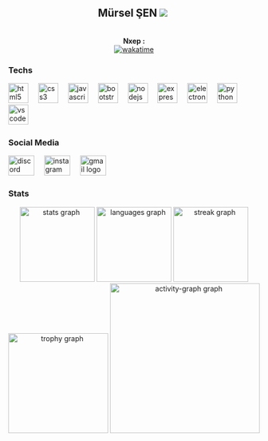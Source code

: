 
<h2 align="center">Mürsel ŞEN <img src="https://visitor-badge.laobi.icu/badge?page_id=murselsen.murselsen&" /> <img class="all-time-badge tip" title="" src="[/badge/user/602e419d-f1c9-4979-ac85-a3da5d93f7e7.svg](https://wakatime.com/badge/user/602e419d-f1c9-4979-ac85-a3da5d93f7e7.svg)" data-original-title="Total time coded since Jun 7 2023"></h2> 
<div align="center">
 
 <br/>
 <b>Nxep :</b> <br/> <a href="https://wakatime.com/badge/user/602e419d-f1c9-4979-ac85-a3da5d93f7e7/project/420141e0-5a99-479a-afa8-54ae968a5a57"><img src="https://wakatime.com/badge/user/602e419d-f1c9-4979-ac85-a3da5d93f7e7/project/420141e0-5a99-479a-afa8-54ae968a5a57.svg" alt="wakatime"></a>
</div>
<div>
<h3 align="left">Techs</h3>
<div align="left">

<img src="https://cdn.jsdelivr.net/gh/devicons/devicon/icons/html5/html5-original.svg" alt="html5 logo" height="40"/>
<img width="12"/>

<img src="https://cdn.jsdelivr.net/gh/devicons/devicon/icons/css3/css3-original.svg" alt="css3 logo" height="40"/>
<img width="12"/>

<img src="https://cdn.simpleicons.org/javascript/F7DF1E" alt="javascript logo" height="40"/>
<img width="12"/>

<img src="https://cdn.jsdelivr.net/gh/devicons/devicon/icons/bootstrap/bootstrap-original.svg" alt="bootstrap logo" height="40"/>
<img width="12"/>

<img src="https://cdn.simpleicons.org/nodedotjs/339933" alt="nodejs logo" height="40"/>
<img width="12"/>

<img src="https://cdn.simpleicons.org/express/000000" alt="express logo" height="40"/>
<img width="12"/>

<img src="https://cdn.simpleicons.org/electron/47848F" alt="electron logo" height="40"/>
<img width="12"/>

<!--img src="https://cdn.simpleicons.org/github/181717" alt="github logo" height="40"/-->
<!--img width="12"/-->

<img src="https://cdn.jsdelivr.net/gh/devicons/devicon/icons/python/python-original.svg" alt="python logo" height="40"/>
<img width="12"/>

<img src="https://cdn.jsdelivr.net/gh/devicons/devicon/icons/vscode/vscode-original.svg" alt="vscode logo" height="40"/>
<img width="12"/>







<!--img src="https://cdn.jsdelivr.net/gh/devicons/devicon/icons/npm/npm-original-wordmark.svg" alt="npm logo" height="40"/-->
<!--img width="12"/-->




</div>
</div>
<div>
<h3 align="left">Social Media</h3>

<a href="discord.com/users/643474762085040138" target='__blank'><img src="https://raw.githubusercontent.com/poyrazavsever/readme-maker/9f115e8a71eadd6caeab48174a2e91b08a11ba03/public/SocialMedia/discord/default.svg" alt="discord logo" height="40" width="52"/></a>
<img width="12"/>
<a href="https://www.instagram.com/35_mursel/" target='__blank'><img src="https://raw.githubusercontent.com/poyrazavsever/readme-maker/9f115e8a71eadd6caeab48174a2e91b08a11ba03/public/SocialMedia/instagram/default.svg" alt="instagram logo" height="40" width="52"/></a>
<img width="12"/>
<a href="murselsen803@gmail.com" target='__blank'><img src="https://raw.githubusercontent.com/poyrazavsever/readme-maker/9f115e8a71eadd6caeab48174a2e91b08a11ba03/public/SocialMedia/gmail/default.svg" alt="gmail logo" height="40" width="52"/></a>
<img width="12"/>
</div>
<div>
<h3 align="left">Stats</h3>
<div align="center">

<img src="https://github-readme-stats.vercel.app/api?username=murselsen&hide_title=false&hide_rank=false&show_icons=true&include_all_commits=true&count_private=true&disable_animations=false&theme=dracula&locale=en&hide_border=false&order=1" height="150" alt="stats graph"  />
<img src="https://github-readme-stats.vercel.app/api/top-langs?username=murselsen&locale=en&hide_title=false&layout=compact&card_width=320&langs_count=5&theme=dracula&hide_border=false&order=2" height="150" alt="languages graph"  />
<img src="https://streak-stats.demolab.com?user=murselsen&locale=en&mode=daily&theme=dracula&hide_border=false&border_radius=5&order=3" height="150" alt="streak graph"  />
<img src="https://github-profile-trophy.vercel.app?username=murselsen&theme=dracula&column=-1&row=1&margin-w=8&margin-h=8&no-bg=false&no-frame=false&order=4" height="200" alt="trophy graph"  />
<img src="https://github-readme-activity-graph.vercel.app/graph?username=murselsen&radius=16&theme=react&area=true&order=5" height="300" alt="activity-graph graph"  />
</div>
</div>
